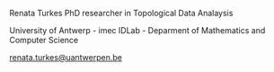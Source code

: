 Renata Turkes
PhD researcher in Topological Data Analaysis

University of Antwerp - imec
IDLab - Deparment of Mathematics and Computer Science

renata.turkes@uantwerpen.be
